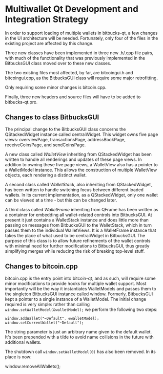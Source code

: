 Multiwallet Qt Development and Integration Strategy
===================================================

In order to support loading of multiple wallets in bitbucks-qt, a few changes in the UI architecture will be needed.
Fortunately, only four of the files in the existing project are affected by this change.

Three new classes have been implemented in three new .h/.cpp file pairs, with much of the functionality that was previously
implemented in the BitbucksGUI class moved over to these new classes.

The two existing files most affected, by far, are bitcoingui.h and bitcoingui.cpp, as the BitbucksGUI class will require
some major retrofitting.

Only requiring some minor changes is bitcoin.cpp.

Finally, three new headers and source files will have to be added to bitbucks-qt.pro.

Changes to class BitbucksGUI
---------------------------
The principal change to the BitbucksGUI class concerns the QStackedWidget instance called centralWidget.
This widget owns five page views: overviewPage, transactionsPage, addressBookPage, receiveCoinsPage, and sendCoinsPage.

A new class called *WalletView* inheriting from QStackedWidget has been written to handle all renderings and updates of
these page views. In addition to owning these five page views, a WalletView also has a pointer to a WalletModel instance.
This allows the construction of multiple WalletView objects, each rendering a distinct wallet.

A second class called *WalletStack*, also inheriting from QStackedWidget, has been written to handle switching focus between
different loaded wallets. In its current implementation, as a QStackedWidget, only one wallet can be viewed at a time -
but this can be changed later.

A third class called *WalletFrame* inheriting from QFrame has been written as a container for embedding all wallet-related
controls into BitbucksGUI. At present it just contains a WalletStack instance and does little more than passing on messages
from BitbucksGUI to the WalletStack, which in turn passes them to the individual WalletViews. It is a WalletFrame instance
that takes the place of what used to be centralWidget in BitbucksGUI. The purpose of this class is to allow future
refinements of the wallet controls with minimal need for further modifications to BitbucksGUI, thus greatly simplifying
merges while reducing the risk of breaking top-level stuff.

Changes to bitcoin.cpp
----------------------
bitcoin.cpp is the entry point into bitcoin-qt, and as such, will require some minor modifications to provide hooks for
multiple wallet support. Most importantly will be the way it instantiates WalletModels and passes them to the
singleton BitbucksGUI instance called window. Formerly, BitbucksGUI kept a pointer to a single instance of a WalletModel.
The initial change required is very simple: rather than calling `window.setWalletModel(&walletModel);` we perform the
following two steps:

	window.addWallet("~Default", &walletModel);
	window.setCurrentWallet("~Default");

The string parameter is just an arbitrary name given to the default wallet. It's been prepended with a tilde to avoid name collisions in the future with additional wallets.

The shutdown call `window.setWalletModel(0)` has also been removed. In its place is now:

window.removeAllWallets();
